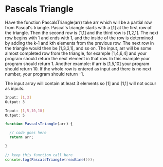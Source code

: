 # Pascals Triangle

Have the function PascalsTriangle(arr) take arr which will be a partial row from Pascal's triangle. Pascal's triangle starts with a [1] at the first row of the triangle. Then the second row is [1,1] and the third row is [1,2,1]. The next row begins with 1 and ends with 1, and the inside of the row is determined by adding the k-1 and kth elements from the previous row. The next row in the triangle would then be [1,3,3,1], and so on. The input, arr will be some almost completed row from the triangle, for example [1,4,6,4] and your program should return the next element in that row. In this example your program should return 1. Another example: if arr is [1,5,10] your program should return 10. If the whole row is entered as input and there is no next number, your program should return -1.

The input array will contain at least 3 elements so [1] and [1,1] will not occur as inputs.

```bash
Input: [1,3]
Output: 3
```

```bash
Input: [1,5,10,10]
Output: 5
```

```javascript
function PascalsTriangle(arr) { 

  // code goes here  
  return arr; 

}
   
// keep this function call here 
console.log(PascalsTriangle(readline()));
```
